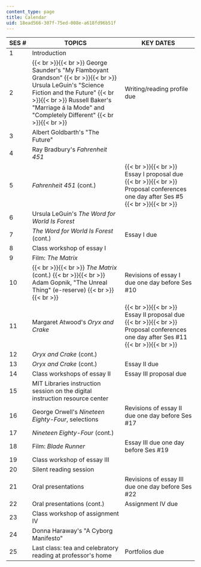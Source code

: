 ```yaml
---
content_type: page
title: Calendar
uid: 18ead566-307f-75ed-008e-a618fd96b51f
---
```


| SES # | TOPICS | KEY DATES |
| --- | --- | --- |
| 1 | Introduction |  |
| 2 |  {{< br >}}{{< br >}} George Saunder's "My Flamboyant Grandson" {{< br >}}{{< br >}} Ursula LeGuin's "Science Fiction and the Future" {{< br >}}{{< br >}} Russell Baker's "Marriage á la Mode" and "Completely Different" {{< br >}}{{< br >}}  | Writing/reading profile due |
| 3 | Albert Goldbarth's "The Future" |  |
| 4 | Ray Bradbury's _Fahrenheit 451_ |  |
| 5 | _Fahrenheit 451_ (cont.) |  {{< br >}}{{< br >}} Essay I proposal due {{< br >}}{{< br >}} Proposal conferences one day after Ses #5 {{< br >}}{{< br >}}  |
| 6 | Ursula LeGuin's _The Word for World Is Forest_ |  |
| 7 | _The Word for World Is Forest_ (cont.) | Essay I due |
| 8 | Class workshop of essay I |  |
| 9 | Film: _The Matrix_ |  |
| 10 |  {{< br >}}{{< br >}} _The Matrix_ (cont.) {{< br >}}{{< br >}} Adam Gopnik, "The Unreal Thing" (e-reserve) {{< br >}}{{< br >}}  | Revisions of essay I due one day before Ses #10 |
| 11 | Margaret Atwood's _Oryx and Crake_ |  {{< br >}}{{< br >}} Essay II proposal due {{< br >}}{{< br >}} Proposal conferences one day after Ses #11 {{< br >}}{{< br >}}  |
| 12 | _Oryx and Crake_ (cont.) |  |
| 13 | _Oryx and Crake_ (cont.) | Essay II due |
| 14 | Class workshops of essay II | Essay III proposal due |
| 15 | MIT Libraries instruction session on the digital instruction resource center |  |
| 16 | George Orwell's _Nineteen Eighty-Four_, selections | Revisions of essay II due one day before Ses #17 |
| 17 | _Nineteen Eighty-Four_ (cont.) |  |
| 18 | Film: _Blade Runner_ | Essay III due one day before Ses #19 |
| 19 | Class workshop of essay III |  |
| 20 | Silent reading session |  |
| 21 | Oral presentations | Revisions of essay III due one day before Ses #22 |
| 22 | Oral presentations (cont.) | Assignment IV due |
| 23 | Class workshop of assignment IV |  |
| 24 | Donna Haraway's "A Cyborg Manifesto" |  |
| 25 | Last class: tea and celebratory reading at professor's home | Portfolios due